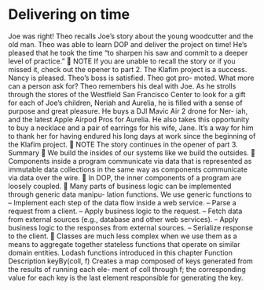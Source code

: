 # Delivering on time

Joe was right! Theo recalls Joe’s story about the young woodcutter and the old man. Theo
was able to learn DOP and deliver the project on time! He’s pleased that he took the time
“to sharpen his saw and commit to a deeper level of practice.”
 NOTE If you are unable to recall the story or if you missed it, check out the opener
to part 2.
The Klafim project is a success. Nancy is pleased. Theo’s boss is satisfied. Theo got pro-
moted. What more can a person ask for?
Theo remembers his deal with Joe. As he strolls through the stores of the Westfield San
Francisco Center to look for a gift for each of Joe’s children, Neriah and Aurelia, he is
filled with a sense of purpose and great pleasure. He buys a DJI Mavic Air 2 drone for Ner-
iah, and the latest Apple Airpod Pros for Aurelia. He also takes this opportunity to buy a
necklace and a pair of earrings for his wife, Jane. It’s a way for him to thank her for having
endured his long days at work since the beginning of the Klafim project.
 NOTE The story continues in the opener of part 3.
Summary
 We build the insides of our systems like we build the outsides.
 Components inside a program communicate via data that is represented as
immutable data collections in the same way as components communicate via
data over the wire.
 In DOP, the inner components of a program are loosely coupled.
 Many parts of business logic can be implemented through generic data manipu-
lation functions. We use generic functions to
– Implement each step of the data flow inside a web service.
– Parse a request from a client.
– Apply business logic to the request.
– Fetch data from external sources (e.g., database and other web services).
– Apply business logic to the responses from external sources.
– Serialize response to the client.
 Classes are much less complex when we use them as a means to aggregate
together stateless functions that operate on similar domain entities.
Lodash functions introduced in this chapter
Function Description
keyBy(coll, f) Creates a map composed of keys generated from the results of running each ele-
ment of coll through f; the corresponding value for each key is the last element
responsible for generating the key.